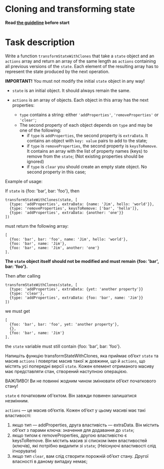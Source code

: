 # Cloning and transforming state

**Read [the guideline](https://github.com/mate-academy/js_task-guideline/blob/master/README.md) before start**

# Task description

Write a function `transformStateWithClones` that take a `state` object and an `actions` array
and return an array of the same length as `actions` containing all previous versions of the `state`.
Each element of the resulting array has to represent the state produced by the next operation.

**IMPORTANT!** You must not modify the initial `state` object in any way!

- `state` is an initial object. It should always remain the same.

- `actions` is an array of objects. Each object in this array has the next properties:
  - `type` contains a string: either `'addProperties'`, `'removeProperties'` or `'clear'`;
  - The second property of each object depends on `type` and may be one of the following:
    - if `type` is `addProperties`, the second property is `extraData`. It contains an object
      with `key: value` pairs to add to the state;
    - if `type` is `removeProperties`, the second property is `keysToRemove`. It contains an array
      with the list of property names (keys) to remove from the `state`; (Not existing
      properties should be ignored)
    - if `type` is `clear` you should create an empty state object. No second property in this case;

Example of usage:

If `state` is {foo: 'bar', bar: 'foo'}, then

```
transformStateWithClones(state, [
  {type: 'addProperties', extraData: {name: 'Jim', hello: 'world'}},
  {type: 'removeProperties', keysToRemove: ['bar', 'hello']},
  {type: 'addProperties', extraData: {another: 'one'}}
])
```

must return the following array:

```
[
  {foo: 'bar', bar: 'foo', name: 'Jim', hello: 'world'},
  {foo: 'bar', name: 'Jim'},
  {foo: 'bar', name: 'Jim', another: 'one'}
].
```

**The `state` object itself should not be modified and must remain {foo: 'bar', bar: 'foo'}.**

Then after calling

```
transformStateWithClones(state, [
  {type: 'addProperties', extraData: {yet: 'another property'}}
  {type: 'clear'},
  {type: 'addProperties', extraData: {foo: 'bar', name: 'Jim'}}
])
```

we must get

```
[
  {foo: 'bar', bar: 'foo', yet: 'another property'},
  {},
  {foo: 'bar', name: 'Jim'}
].
```
the `state` variable must still contain
{foo: 'bar', bar: 'foo'}.


Напишіть функцію transformStateWithClones, яка приймає об’єкт `state` та масив `actions` і повертає масив такої ж довжини, що й `actions`, що містять усі попередні версії `state`. Кожен елемент отриманого масиву має представляти стан, створений наступною операцією.

ВАЖЛИВО! Ви не повинні жодним чином змінювати об’єкт початкового стану!


`state` є початковим об'єктом. Він завжди повинен залишатися незмінним.

`actions` — це масив об’єктів. Кожен об’єкт у цьому масиві має такі властивості:
  1. якщо тип — addProperties, друга властивість — extraData. Він містить об'єкт з парами ключа: значення для додавання до `state`;
  2. якщо типом є removeProperties, другою властивістю є keysToRemove. Він містить масив зі списком імен властивостей (ключів), які потрібно видалити зі `state`; (Неіснуючі властивості слід ігнорувати)
  3. якщо тип `clear`, вам слід створити порожній об’єкт стану. Другої власності в даному випадку немає;